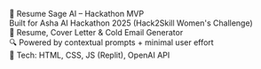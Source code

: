 🚀 Resume Sage AI – Hackathon MVP  
Built for Asha AI Hackathon 2025 (Hack2Skill Women's Challenge)  
💼 Resume, Cover Letter & Cold Email Generator  
🔍 Powered by contextual prompts + minimal user effort  
🔧 Tech: HTML, CSS, JS (Replit), OpenAI API  
